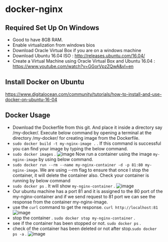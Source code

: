 # docker-nginx

Required Set Up On Windows
--------------------------
* Good to have 8GB RAM.
* Enable virtualization from windows bios
* Download Oracle Virtual Box if you are on a windows machine
* Download Ubuntu 16.04 ISO  : http://releases.ubuntu.com/16.04/
* Create a Virtual Machine using Oracle Virtual Box and Ubuntu 16.04 : https://www.youtube.com/watch?v=GGorVpzZQwA&vl=en

Install Docker on Ubuntu
------------------------
https://www.digitalocean.com/community/tutorials/how-to-install-and-use-docker-on-ubuntu-16-04

Docker Usage
------------
* Download the Dockerfile from this git. And place it inside a directory say /my-docker/. Execute below command by opening a terminal at the directory /my-docker/ for creating image from the Dockerfile.
* `sudo docker build -t my-nginx-image .` . If this command is successful you can find your image by typing the below command.
* `sudo docker images` . 
![image](https://user-images.githubusercontent.com/17001948/44576654-be141200-a7ac-11e8-8fe9-7f330094a94c.png)
Now run a container using the image `my-nginx-image` by using below command.
* `sudo docker run --rm --name my-nginx-container -d -p 81:80 my-nginx-image`. We are using --rm flag to ensure that once I stop the container, it will delete the container also. Check your container is running by below command
* `sudo docker ps` . It will show `my-nginx-container` .
![image](https://user-images.githubusercontent.com/17001948/44576619-a177da00-a7ac-11e8-8efb-b382eb946045.png)
*  Our ubuntu machine has a port 81 and it is assigned to the 80 port of the my-nginx-container and if we send request to 81 port we can see the response from the container my-nginx-image.
* use the `curl` command to get the response. `curl http://localhost:81`
![image](https://user-images.githubusercontent.com/17001948/44576486-4cd45f00-a7ac-11e8-95b0-952687d065cd.png)
* stop the container . `sudo docker stop my-nginx-container` .
* see if the container has been stopped or not. `sudo docker ps` .
* check of the container has been deleted or not after stop.`sudo docker ps -a` .
![image](https://user-images.githubusercontent.com/17001948/44577058-b99c2900-a7ad-11e8-9206-790252b83337.png)
